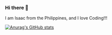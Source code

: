 ### Hi there 👋

I am Isaac from the Philippines, and I love Coding!!!

[![Anurag's GitHub stats](https://github-readme-stats.vercel.app/api?username=IsaacSarte)](https://github.com/anuraghazra/github-readme-stats)
